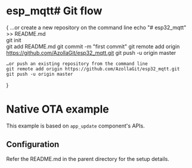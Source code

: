 # esp_mqtt# Git flow
{
	…or create a new repository on the command line
	echo "# esp32_mqtt" >> README.md    
	git init  
	git add README.md
	git commit -m "first commit"
	git remote add origin https://github.com/AzollaGit/esp32_mqtt.git
	git push -u origin master

	…or push an existing repository from the command line
	git remote add origin https://github.com/AzollaGit/esp32_mqtt.git
	git push -u origin master
}

# Native OTA example

This example is based on `app_update` component's APIs.

## Configuration

Refer the README.md in the parent directory for the setup details.
